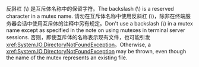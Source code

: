 <span data-ttu-id="a2f66-101">反斜杠 (\\) 是互斥体名称中的保留字符。</span><span class="sxs-lookup"><span data-stu-id="a2f66-101">The backslash (\\) is a reserved character in a mutex name.</span></span> <span data-ttu-id="a2f66-102">请勿在互斥体名称中使用反斜杠 (\\)，除非在终端服务器会话中使用互斥体的注释中另有规定。</span><span class="sxs-lookup"><span data-stu-id="a2f66-102">Don't use a backslash (\\) in a mutex name except as specified in the note on using mutexes in terminal server sessions.</span></span> <span data-ttu-id="a2f66-103">否则，即使互斥体的名称表示现有文件，也可能引发 <xref:System.IO.DirectoryNotFoundException>。</span><span class="sxs-lookup"><span data-stu-id="a2f66-103">Otherwise, a <xref:System.IO.DirectoryNotFoundException> may be thrown, even though the name of the mutex represents an existing file.</span></span>
